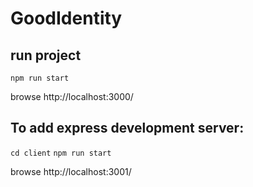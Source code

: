 # GoodIdentity

## run project

`npm run start`

browse http://localhost:3000/

## To add express development server:
`cd client`
`npm run start`

browse http://localhost:3001/
